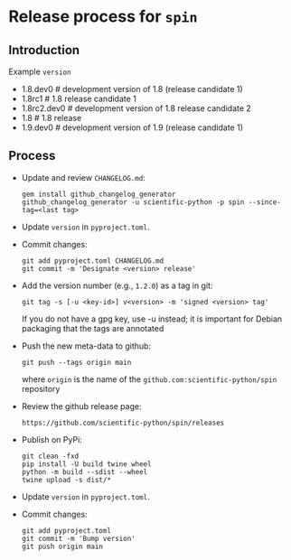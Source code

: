 # Release process for `spin`

## Introduction

Example `version`

- 1.8.dev0 # development version of 1.8 (release candidate 1)
- 1.8rc1 # 1.8 release candidate 1
- 1.8rc2.dev0 # development version of 1.8 release candidate 2
- 1.8 # 1.8 release
- 1.9.dev0 # development version of 1.9 (release candidate 1)

## Process

- Update and review `CHANGELOG.md`:

      gem install github_changelog_generator
      github_changelog_generator -u scientific-python -p spin --since-tag=<last tag>

- Update `version` in `pyproject.toml`.

- Commit changes:

      git add pyproject.toml CHANGELOG.md
      git commit -m 'Designate <version> release'

- Add the version number (e.g., `1.2.0`) as a tag in git:

      git tag -s [-u <key-id>] v<version> -m 'signed <version> tag'

  If you do not have a gpg key, use -u instead; it is important for
  Debian packaging that the tags are annotated

- Push the new meta-data to github:

      git push --tags origin main

  where `origin` is the name of the `github.com:scientific-python/spin`
  repository

- Review the github release page:

      https://github.com/scientific-python/spin/releases

- Publish on PyPi:

      git clean -fxd
      pip install -U build twine wheel
      python -m build --sdist --wheel
      twine upload -s dist/*

- Update `version` in `pyproject.toml`.

- Commit changes:

      git add pyproject.toml
      git commit -m 'Bump version'
      git push origin main
